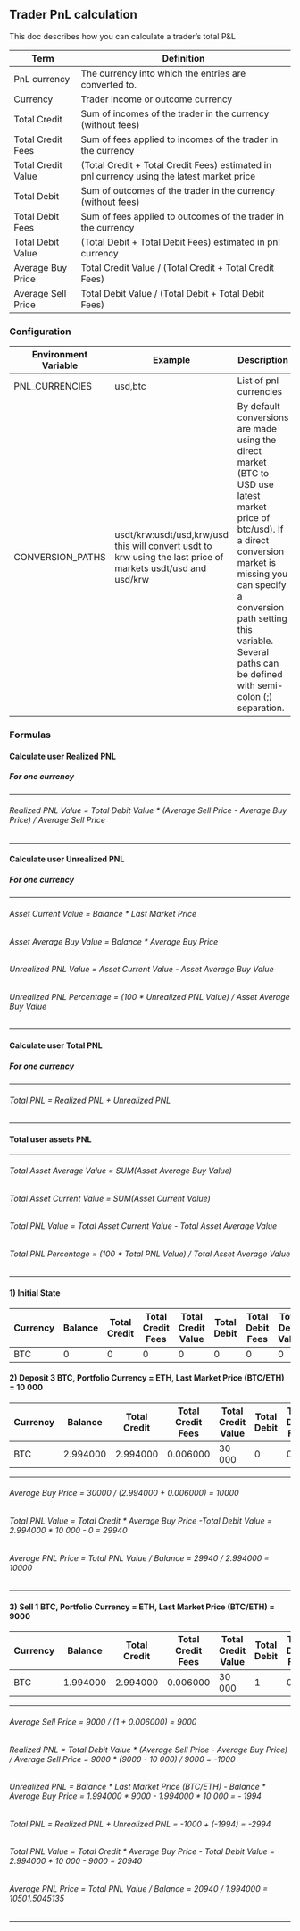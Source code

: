 ## Trader PnL calculation

This doc describes how you can calculate a trader’s total P&L

|Term|Definition|
|--------|--------------|
|PnL currency|The currency into which the entries are converted to.|
|Currency|Trader income or outcome currency|
|Total Credit|Sum of incomes of the trader in the currency (without fees)|
|Total Credit Fees | Sum of fees applied to incomes of the trader in the currency |
|Total Credit Value | (Total Credit + Total Credit Fees) estimated in pnl currency using the latest market price |
|Total Debit | Sum of outcomes of the trader in the currency (without fees) |
|Total Debit Fees | Sum of fees applied to outcomes of the trader in the currency |
|Total Debit Value | (Total Debit + Total Debit Fees) estimated in pnl currency |
|Average Buy Price | Total Credit Value / (Total Credit + Total Credit Fees) |
|Average Sell Price | Total Debit Value / (Total Debit + Total Debit Fees) |

### Configuration

|Environment Variable|Example|Description|
|--------|--------------|--------------|
|PNL_CURRENCIES|usd,btc|List of pnl currencies|
|CONVERSION_PATHS|usdt/krw:usdt/usd,krw/usd this will convert usdt to krw using the last price of markets usdt/usd and usd/krw|By default conversions are made using the direct market (BTC to USD use latest market price of btc/usd). If a direct conversion market is missing you can specify a conversion path setting this variable. Several paths can be defined with semi-colon (;) separation.|


### Formulas
#### Calculate user Realized PNL
##### For one currency
-----
###### Realized PNL Value = Total Debit Value * (Average Sell Price - Average Buy Price) / Average Sell Price
-----
#### Calculate user Unrealized PNL
##### For one currency
-----
###### Asset Current Value = Balance * Last Market Price
###### Asset Average Buy Value = Balance * Average Buy Price
###### Unrealized PNL Value =  Asset Current Value - Asset Average Buy Value
###### Unrealized PNL Percentage = (100 * Unrealized PNL Value) / Asset Average Buy Value
-----
#### Calculate user Total PNL
##### For one currency
-----
###### Total PNL = Realized PNL + Unrealized PNL
-----
#### Total user assets PNL
-----
###### Total Asset Average Value =  SUM(Asset Average Buy Value)
###### Total Asset Current Value = SUM(Asset Current Value)
###### Total PNL Value = Total Asset Current Value - Total Asset Average Value
###### Total PNL Percentage = (100 * Total PNL Value) / Total Asset Average Value
-----
#### 1) Initial State


|Currency| Balance |Total Credit | Total Credit Fees | Total Credit Value | Total Debit | Total Debit Fees | Total Debit Value  |  Average Buy Price | Average Sell Price | Realized PNL | Unrealized PNL| Total PNL | Average PNL Price |Total PNL Value|
|---|---|---|---|---|---|---| ---|---|---|---|---|---|---|---|
| BTC | 0 | 0  | 0 | 0  | 0  | 0 | 0 | 0 | 0| 0| 0| 0| 0 | 0|

#### 2) Deposit 3 BTC, Portfolio Currency = ETH, Last Market Price (BTC/ETH) = 10 000

|Currency| Balance |Total Credit | Total Credit Fees | Total Credit Value | Total Debit | Total Debit Fees | Total Debit Value  |  Average Buy Price | Average Sell Price | Realized PNL | Unrealized PNL| Total PNL | Average PNL Price |Total PNL Value|
|---|---|---|---|---|---|---| ---|---|---|---|---|---|---|---|
| BTC | 2.994000 | 2.994000  | 0.006000 | 30 000  | 0  | 0 | 0 | 10 000| 0| 0| 0| 0| 10000 | 29940 |
-------
###### Average Buy Price = 30000 / (2.994000 + 0.006000) = 10000
###### Total PNL Value = Total Credit * Average Buy Price -Total Debit Value = 2.994000 * 10 000 - 0 = 29940
###### Average PNL Price = Total PNL Value / Balance = 29940 / 2.994000 = 10000
------
#### 3) Sell 1 BTC, Portfolio Currency = ETH, Last Market Price (BTC/ETH) = 9000

|Currency| Balance |Total Credit | Total Credit Fees | Total Credit Value | Total Debit | Total Debit Fees | Total Debit Value  |  Average Buy Price | Average Sell Price | Realized PNL | Unrealized PNL| Total PNL | Average PNL Price |Total PNL Value|
|---|---|---|---|---|---|---| ---|---|---|---|---|---|---|---|
| BTC| 1.994000 | 2.994000 | 0.006000| 30 000  | 1 | 0 | 9000 | 10 000 | 9000 | -1000| -1994| -2994 | 10501.5045135 | 20940 |
------
###### Average Sell Price = 9000 / (1 + 0.006000) = 9000
###### Realized PNL = Total Debit Value * (Average Sell Price - Average Buy Price) / Average Sell Price = 9000 * (9000 - 10 000) / 9000 = -1000
###### Unrealized PNL = Balance * Last Market Price (BTC/ETH) - Balance * Average Buy Price = 1.994000 * 9000 - 1.994000 * 10 000 = - 1994
###### Total PNL = Realized PNL + Unrealized PNL = -1000 + (-1994) = -2994
###### Total PNL Value = Total Credit * Average Buy Price - Total Debit Value = 2.994000 * 10 000 - 9000 = 20940
###### Average PNL Price = Total PNL Value / Balance = 20940 / 1.994000 = 10501.5045135
-----
